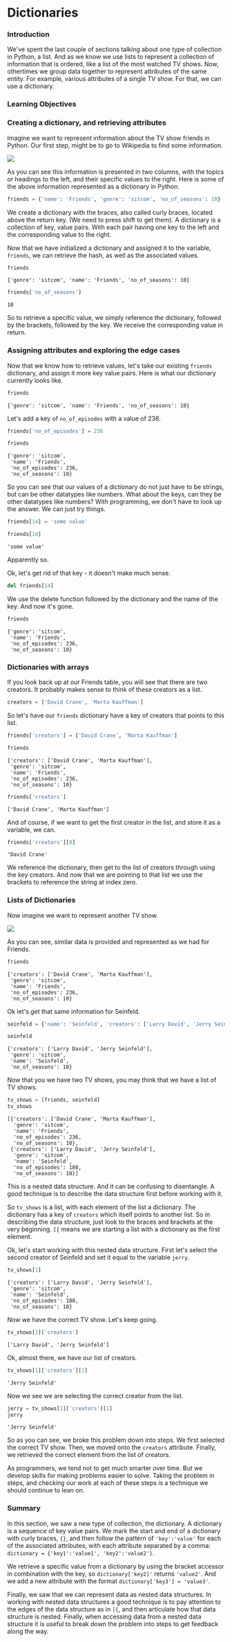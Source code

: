 
# Dictionaries 

### Introduction

We've spent the last couple of sections talking about one type of collection in Python, a list.  And as we know we use lists to represent a collection of information that is ordered, like a list of the most watched TV shows.  Now, othertimes we group data together to represent attributes of the same entity.  For example, various attributes of a single TV show.  For that, we can use a dictionary.

### Learning Objectives

### Creating a dictionary, and retrieving attributes

Imagine we want to represent information about the TV show friends in Python.  Our first step, might be to go to Wikipedia to find some information.

![](./friends.png)

As you can see this information is presented in two columns, with the topics or headings to the left, and their specific values to the right.  Here is some of the above information represented as a dictionary in Python.


```python
friends = {'name': 'Friends', 'genre': 'sitcom', 'no_of_seasons': 10}
```

We create a dictionary with the braces, also called curly braces, located above the return key.  (We need to press shift to get them).  A dictionary is a collection of key, value pairs.  With each pair having one key to the left and the corresponding value to the right.      

Now that we have initialized a dictionary and assigned it to the variable, `friends`, we can retrieve the hash, as well as the associated values.


```python
friends
```




    {'genre': 'sitcom', 'name': 'Friends', 'no_of_seasons': 10}




```python
friends['no_of_seasons']
```




    10



So to retrieve a specific value, we simply reference the dictionary, followed by the brackets, followed by the key.  We receive the corresponding value in return. 

### Assigning attributes and exploring the edge cases

Now that we know how to retrieve values, let's take our existing `friends` dictionary, and assign it more key value pairs.  Here is what our dictionary currently looks like.


```python
friends
```




    {'genre': 'sitcom', 'name': 'Friends', 'no_of_seasons': 10}



Let's add a key of `no_of_episodes` with a value of 236.


```python
friends['no_of_episodes'] = 236
```


```python
friends
```




    {'genre': 'sitcom',
     'name': 'Friends',
     'no_of_episodes': 236,
     'no_of_seasons': 10}



So you can see that our values of a dictionary do not just have to be strings, but can be other datatypes like numbers.  What about the keys, can they be other datatypes like numbers?  With programming, we don't have to look up the answer.  We can just try things.


```python
friends[14] = 'some value'
```


```python
friends[14]
```




    'some value'



Apparently so.

Ok, let's get rid of that key - it doesn't make much sense.


```python
del friends[14]
```

We use the delete function followed by the dictionary and the name of the key.  And now it's gone.


```python
friends
```




    {'genre': 'sitcom',
     'name': 'Friends',
     'no_of_episodes': 236,
     'no_of_seasons': 10}



### Dictionaries with arrays

If you look back up at our Friends table, you will see that there are two creators.  It probably makes sense to think of these creators as a list.


```python
creators = ['David Crane', 'Marta Kauffman']
```

So let's have our `friends` dictionary have a key of creators that points to this list. 


```python
friends['creators'] = ['David Crane', 'Marta Kauffman']
```


```python
friends
```




    {'creators': ['David Crane', 'Marta Kauffman'],
     'genre': 'sitcom',
     'name': 'Friends',
     'no_of_episodes': 236,
     'no_of_seasons': 10}




```python
friends['creators']
```




    ['David Crane', 'Marta Kauffman']



And of course, if we want to get the first creator in the list, and store it as a variable, we can.


```python
friends['creators'][0]
```




    'David Crane'



We reference the dictionary, then get to the list of creators through using the key creators.  And now that we are pointing to that list we use the brackets to reference the string at index zero.

###  Lists of Dictionaries

Now imagine we want to represent another TV show.

![](./seinfeld.png)

As you can see, similar data is provided and represented as we had for Friends.


```python
friends
```




    {'creators': ['David Crane', 'Marta Kauffman'],
     'genre': 'sitcom',
     'name': 'Friends',
     'no_of_episodes': 236,
     'no_of_seasons': 10}



  Ok let's get that same information for Seinfeld.


```python
seinfeld = {'name': 'Seinfeld', 'creators': ['Larry David', 'Jerry Seinfeld'], 'genre': 'sitcom', 'no_of_seasons': 10, 'no_of_episodes': 180}
```


```python
seinfeld
```




    {'creators': ['Larry David', 'Jerry Seinfeld'],
     'genre': 'sitcom',
     'name': 'Seinfeld',
     'no_of_seasons': 10}



Now that you we have two TV shows, you may think that we have a list of TV shows.


```python
tv_shows = [friends, seinfeld]
tv_shows
```




    [{'creators': ['David Crane', 'Marta Kauffman'],
      'genre': 'sitcom',
      'name': 'Friends',
      'no_of_episodes': 236,
      'no_of_seasons': 10},
     {'creators': ['Larry David', 'Jerry Seinfeld'],
      'genre': 'sitcom',
      'name': 'Seinfeld',
      'no_of_episodes': 180,
      'no_of_seasons': 10}]



This is a nested data structure.  And it can be confusing to disentangle.  A good technique is to describe the data structure first before working with it.

So `tv_shows` is a list, with each element of the list a dictionary.  The dictionary has a key of `creators` which itself points to another list.  So in describing the data structure, just look to the braces and brackets at the very beginning.  `[{` means we are starting a list with a dictionary as the first element.  

Ok, let's start working with this nested data structure.  First let's select the second creator of Seinfeld and set it equal to the variable `jerry`.


```python
tv_shows[1]
```




    {'creators': ['Larry David', 'Jerry Seinfeld'],
     'genre': 'sitcom',
     'name': 'Seinfeld',
     'no_of_episodes': 180,
     'no_of_seasons': 10}



Now we have the correct TV show.  Let's keep going.


```python
tv_shows[1]['creators']
```




    ['Larry David', 'Jerry Seinfeld']



Ok, almost there, we have our list of creators.


```python
tv_shows[1]['creators'][1]
```




    'Jerry Seinfeld'



Now we see we are selecting the correct creator from the list.


```python
jerry = tv_shows[1]['creators'][1]
jerry
```




    'Jerry Seinfeld'



So as you can see, we broke this problem down into steps.  We first selected the correct TV show.  Then, we moved onto the `creators` attribute.  Finally, we retrieved the correct element from the list of creators.  

As programmers, we tend not to get much smarter over time.  But we develop skills for making problems easier to solve.  Taking the problem in steps, and checking our work at each of these steps is a technique we should continue to lean on.

### Summary

In this section, we saw a new type of collection, the dictionary.  A dictionary is a sequence of key value pairs.  We mark the start and end of a dictionary with curly braces, `{}`, and then follow the pattern of `'key':'value'` for each of the associated attributes, with each attribute separated by a comma: `dictionary = {'key1':'value1', 'key2':'value2'}`.  

We retrieve a specific value from a dictionary by using the bracket accessor in combination with the key, so `dictionary['key2]'` returns `'value2'`.  And we add a new attribute with the format `dictionary['key3'] = 'value3'`.

Finally, we saw that we can represent data as nested data structures.  In working with nested data structures a good technique is to pay attention to the edges of the data structure as in `[{`, and then articulate how that data structure is nested.  Finally, when accessing data from a nested data structure it is useful to break down the problem into steps to get feedback along the way.
